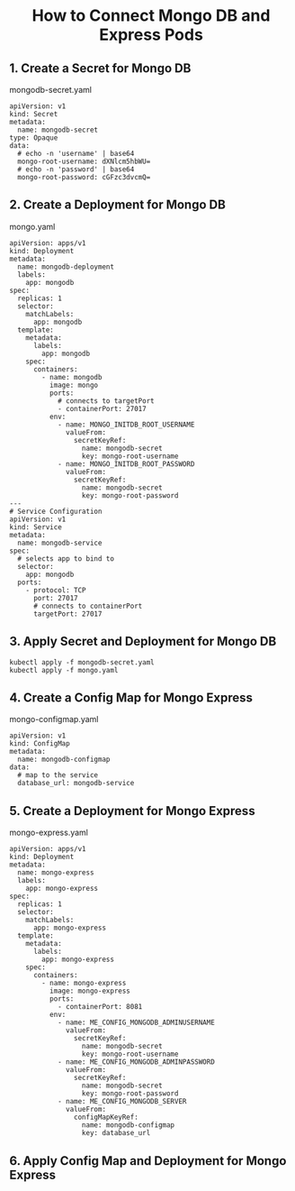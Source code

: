 <h1 align="center">
How to Connect Mongo DB and Express Pods
</h1>

## 1. Create a Secret for Mongo DB

mongodb-secret.yaml

```
apiVersion: v1
kind: Secret
metadata:
  name: mongodb-secret
type: Opaque
data:
  # echo -n 'username' | base64
  mongo-root-username: dXNlcm5hbWU=
  # echo -n 'password' | base64
  mongo-root-password: cGFzc3dvcmQ=
```

## 2. Create a Deployment for Mongo DB

mongo.yaml

```
apiVersion: apps/v1
kind: Deployment
metadata:
  name: mongodb-deployment
  labels:
    app: mongodb
spec:
  replicas: 1
  selector:
    matchLabels:
      app: mongodb
  template:
    metadata:
      labels:
        app: mongodb
    spec:
      containers:
        - name: mongodb
          image: mongo
          ports:
            # connects to targetPort
            - containerPort: 27017
          env:
            - name: MONGO_INITDB_ROOT_USERNAME
              valueFrom:
                secretKeyRef:
                  name: mongodb-secret
                  key: mongo-root-username
            - name: MONGO_INITDB_ROOT_PASSWORD
              valueFrom:
                secretKeyRef:
                  name: mongodb-secret
                  key: mongo-root-password
---
# Service Configuration
apiVersion: v1
kind: Service
metadata:
  name: mongodb-service
spec:
  # selects app to bind to
  selector:
    app: mongodb
  ports:
    - protocol: TCP
      port: 27017
      # connects to containerPort
      targetPort: 27017

```

## 3. Apply Secret and Deployment for Mongo DB

```
kubectl apply -f mongodb-secret.yaml
kubectl apply -f mongo.yaml
```

## 4. Create a Config Map for Mongo Express

mongo-configmap.yaml

```
apiVersion: v1
kind: ConfigMap
metadata:
  name: mongodb-configmap
data:
  # map to the service
  database_url: mongodb-service
```

## 5. Create a Deployment for Mongo Express

mongo-express.yaml

```
apiVersion: apps/v1
kind: Deployment
metadata:
  name: mongo-express
  labels:
    app: mongo-express
spec:
  replicas: 1
  selector:
    matchLabels:
      app: mongo-express
  template:
    metadata:
      labels:
        app: mongo-express
    spec:
      containers:
        - name: mongo-express
          image: mongo-express
          ports:
            - containerPort: 8081
          env:
            - name: ME_CONFIG_MONGODB_ADMINUSERNAME
              valueFrom:
                secretKeyRef:
                  name: mongodb-secret
                  key: mongo-root-username
            - name: ME_CONFIG_MONGODB_ADMINPASSWORD
              valueFrom:
                secretKeyRef:
                  name: mongodb-secret
                  key: mongo-root-password
            - name: ME_CONFIG_MONGODB_SERVER
              valueFrom:
                configMapKeyRef:
                  name: mongodb-configmap
                  key: database_url
```

## 6. Apply Config Map and Deployment for Mongo Express
